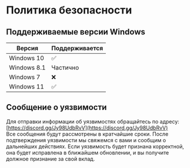 # Политика безопасности

## Поддерживаемые версии Windows

| Версия   | Поддерживается       |
|---------|----------------------|
| Windows 10   | :white_check_mark:|
|  Windows 8.1  | Частично|
| Windows 7  | :x:|
|  Windows 11 | :white_check_mark:|

## Сообщение о уязвимости
Для отправки информации об уязвимостях обращайтесь по адресу: [https://discord.gg/Jy98UdbRvV](https://discord.gg/Jy98UdbRvV)  
Все сообщения будут рассмотрены в кратчайшие сроки. После подтверждения уязвимости мы свяжемся с вами и сообщим о дальнейших действиях. Если уязвимость будет признана корректной, она будет исправлена в ближайшем обновлении, и вы получите должное признание за свой вклад.
